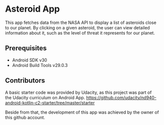 # Asteroid App

This app fetches data from the NASA API to display a list of asteroids close to our planet.
By clicking on a given asteroid, the user can view detailed information about it, such as the level of threat it represents for our planet.

## Prerequisites 

* Android SDK v30
* Android Build Tools v29.0.3

## Contributors
A basic starter code was provided by Udacity, as this project was part of the Udacity curriculum on Android App. https://github.com/udacity/nd940-android-kotlin-c2-starter/tree/master/starter  

Beside from that, the development of this app was achieved by the owner of this github account. 
